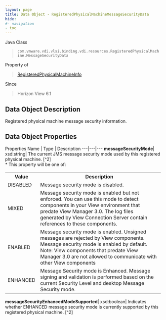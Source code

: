 ```yaml
---
layout: page
title: Data Object - RegisteredPhysicalMachineMessageSecurityData
hide:
#- navigation
- toc
---
```






Java Class
> `com.vmware.vdi.vlsi.binding.vdi.resources.RegisteredPhysicalMachine.MessageSecurityData`

Property of
> [RegisteredPhysicalMachineInfo](vdi.resources.RegisteredPhysicalMachine.RegisteredPhysicalMachineInfo.md#field_detail)

Since
> Horizon View 6.1


## Data Object Description

Registered physical machine message security information.

## Data Object Properties
Properties
Name |  Type |  Description
---|---|---
**messageSecurityMode**|  xsd:string|  The current JMS message security mode used by this registered physical machine. [^2] <br>* This property will be one of:<br><table><tr><th>Value</th><th>Description</th></tr><tr><td>DISABLED</td><td>Message security mode is disabled.</td></tr><tr><td>MIXED</td><td>Message security mode is enabled but not enforced. You can use this mode to detect components in your View environment that predate View Manager 3.0. The log files generated by View Connection Server contain references to these components.</td></tr><tr><td>ENABLED</td><td>Message security mode is enabled. Unsigned messages are rejected by View components. Message security mode is enabled by default. Note: View components that predate View Manager 3.0 are not allowed to communicate with other View components</td></tr><tr><td>ENHANCED</td><td>Message Security mode is Enhanced. Message signing and validation is performed based on the current Security Level and desktop Message Security mode.</td></tr></table>
**messageSecurityEnhancedModeSupported**|  xsd:boolean|  Indicates whether ENHANCED message security mode is currently supported by this registered physical machine. [^2]
 


 
